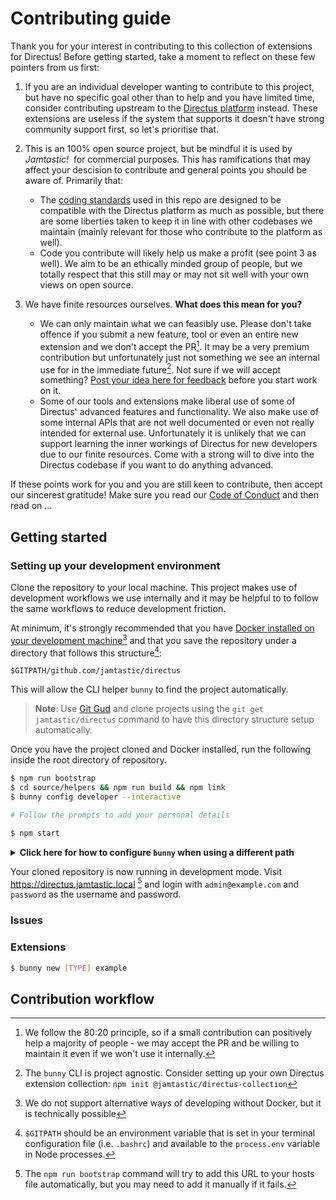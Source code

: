 # Contributing guide

Thank you for your interest in contributing to this collection of extensions for Directus! Before getting started, take a moment to reflect on these few pointers from us first:

1. If you are an individual developer wanting to contribute to this project, but have no specific goal other than to help and you have limited time, consider contributing upstream to the [Directus platform](https://github.com/directus/directus) instead. These extensions are useless if the system that supports it doesn't have strong community support first, so let's prioritise that.

2. This is an 100% open source project, but be mindful it is used by _Jamtastic!_&nbsp; for commercial purposes. This has ramifications that may affect your descision to contribute and general points you should be aware of. Primarily that:

   - The [coding standards](https://github.com/jamtastic/directus/tree/main/source/helpers/packages/standards) used in this repo are designed to be compatible with the Directus platform as much as possible, but there are some liberties taken to keep it in line with other codebases we maintain (mainly relevant for those who contribute to the platform as well).
   - Code you contribute will likely help us make a profit (see point 3 as well). We aim to be an ethically minded group of people, but we totally respect that this still may or may not sit well with your own views on open source.

3. We have finite resources ourselves. **What does this mean for you?**
   - We can only maintain what we can feasibly use. Please don't take offence if you submit a new feature, tool or even an entire new extension and we don't accept the PR[^8020]. It may be a very premium contribution but unfortunately just not something we see an internal use for in the immediate future[^diy]. Not sure if we will accept something? [Post your idea here for feedback](https://github.com/jamtastic/directus/discussions/categories/contributors) before you start work on it.
   - Some of our tools and extensions make liberal use of some of Directus' advanced features and functionality. We also make use of some internal APIs that are not well documented or even not really intended for external use. Unfortunately it is unlikely that we can support learning the inner workings of Directus for new developers due to our finite resources. Come with a strong will to dive into the Directus codebase if you want to do anything advanced.

[^8020]: We follow the 80:20 principle, so if a small contribution can positively help a majority of people - we may accept the PR and be willing to maintain it even if we won't use it internally.
[^diy]: The `bunny` CLI is project agnostic. Consider setting up your own Directus extension collection: `npm init @jamtastic/directus-collection`

If these points work for you and you are still keen to contribute, then accept our sincerest gratitude! Make sure you read our [Code of Conduct](#) and then read on ...

## Getting started

### Setting up your development environment

Clone the repository to your local machine. This project makes use of development workflows we use internally and it may be helpful to to follow the same workflows to reduce development friction.

At minimum, it's strongly recommended that you have [Docker installed on your development machine](#)[^docker] and that you save the repository under a directory that follows this structure[^gitpath]:

[^docker]: We do not support alternative ways of developing without Docker, but it is technically possible
[^gitpath]: `$GITPATH` should be an environment variable that is set in your terminal configuration file (i.e. `.bashrc`) and available to the `process.env` variable in Node processes.

```
$GITPATH/github.com/jamtastic/directus
```

This will allow the CLI helper `bunny` to find the project automatically.

> **Note**: Use [Git Gud](#) and clone projects using the `git get jamtastic/directus` command to have this directory structure setup automatically.

Once you have the project cloned and Docker installed, run the following inside the root directory of repository.

```sh
$ npm run bootstrap
$ cd source/helpers && npm run build && npm link
$ bunny config developer --interactive

# Follow the prompts to add your personal details

$ npm start
```

<details><summary><strong>Click here for how to configure <code>bunny</code> when using a different path</strong></summary><br />

> **Warning**: The CLI helper will let you run the `bunny config` command regardless of where the project is installed. No other commands will work as expected though.

> **Note**: Run `bunny config project.path <repository path>` so that `bunny` knows where to find the project.

</details>

Your cloned repository is now running in development mode. Visit https://directus.jamtastic.local [^hostname] and login with `admin@example.com` and `password` as the username and password.

[^hostname]: The `npm run bootstrap` command will try to add this URL to your hosts file automatically, but you may need to add it manually if it fails.

### Issues

### Extensions

```sh
$ bunny new [TYPE] example
```

## Contribution workflow
